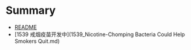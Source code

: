 # Summary

* [README](README.md)
* [1539 戒烟疫苗开发中](1539_Nicotine-Chomping Bacteria Could Help Smokers Quit.md)

